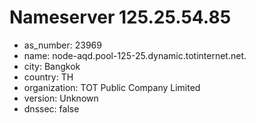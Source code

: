 # Nameserver 125.25.54.85

* as_number: 23969
* name: node-aqd.pool-125-25.dynamic.totinternet.net.
* city: Bangkok
* country: TH
* organization: TOT Public Company Limited
* version: Unknown
* dnssec: false
